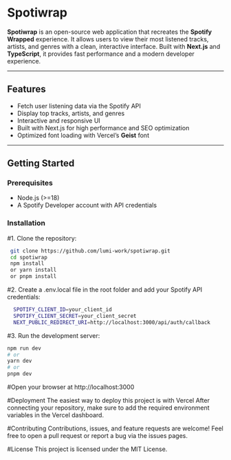 # Spotiwrap

**Spotiwrap** is an open-source web application that recreates the **Spotify Wrapped** experience. It allows users to view their most listened tracks, artists, and genres with a clean, interactive interface. Built with **Next.js** and **TypeScript**, it provides fast performance and a modern developer experience.

---

## Features

- Fetch user listening data via the Spotify API
- Display top tracks, artists, and genres
- Interactive and responsive UI
- Built with Next.js for high performance and SEO optimization
- Optimized font loading with Vercel’s **Geist** font

---

## Getting Started

### Prerequisites
- Node.js (>=18)
- A Spotify Developer account with API credentials

### Installation

#1. Clone the repository:
   ```bash
    git clone https://github.com/lumi-work/spotiwrap.git
    cd spotiwrap
    npm install
    or yarn install
    or pnpm install
 ```
#2. Create a .env.local file in the root folder and add your Spotify API credentials:
 ```bash
   SPOTIFY_CLIENT_ID=your_client_id
   SPOTIFY_CLIENT_SECRET=your_client_secret
   NEXT_PUBLIC_REDIRECT_URI=http://localhost:3000/api/auth/callback 
 ```
#3. Run the development server:
 ```bash
npm run dev
# or
yarn dev
# or
pnpm dev
 ```
#Open your browser at http://localhost:3000

#Deployment
The easiest way to deploy this project is with Vercel
After connecting your repository, make sure to add the required environment variables in the Vercel dashboard.

#Contributing
Contributions, issues, and feature requests are welcome!
Feel free to open a pull request or report a bug via the issues pages.

#License
This project is licensed under the MIT License.
